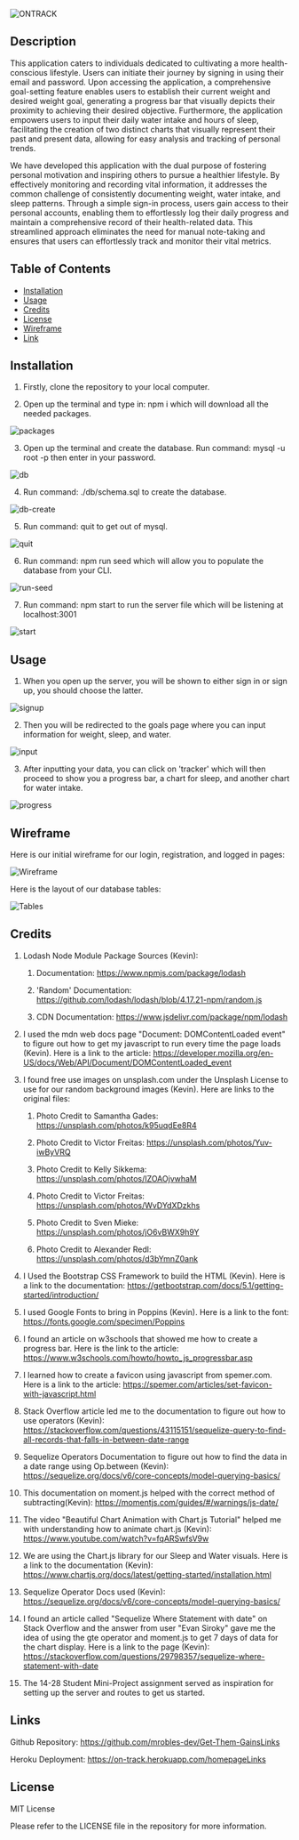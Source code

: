 ![ONTRACK](assets/ONTRACK.png)

## Description

This application caters to individuals dedicated to cultivating a more health-conscious lifestyle. Users can initiate their journey by signing in using their email and password. Upon accessing the application, a comprehensive goal-setting feature enables users to establish their current weight and desired weight goal, generating a progress bar that visually depicts their proximity to achieving their desired objective. Furthermore, the application empowers users to input their daily water intake and hours of sleep, facilitating the creation of two distinct charts that visually represent their past and present data, allowing for easy analysis and tracking of personal trends.

We have developed this application with the dual purpose of fostering personal motivation and inspiring others to pursue a healthier lifestyle. By effectively monitoring and recording vital information, it addresses the common challenge of consistently documenting weight, water intake, and sleep patterns. Through a simple sign-in process, users gain access to their personal accounts, enabling them to effortlessly log their daily progress and maintain a comprehensive record of their health-related data. This streamlined approach eliminates the need for manual note-taking and ensures that users can effortlessly track and monitor their vital metrics.

## Table of Contents

- [Installation](#installation)
- [Usage](#usage)
- [Credits](#credits)
- [License](#license)
- [Wireframe](#wireframe)
- [Link](#link)


## Installation

1. Firstly, clone the repository to your local computer.

2. Open up the terminal and type in: npm i which will download all the needed packages.

![packages](assets/zero.png)

3. Open up the terminal and create the database. Run command: mysql -u root -p then enter in your password.

![db](assets/first.png)

4. Run command: ./db/schema.sql to create the database.

![db-create](assets/second.png)

5. Run command: quit to get out of mysql.

![quit](assets/third.png)

6. Run command: npm run seed which will allow you to populate the database from your CLI.

![run-seed](assets/fourth.png)

7. Run command: npm start to run the server file which will be listening at localhost:3001 

![start](assets/fifth.png)

## Usage

1. When you open up the server, you will be shown to either sign in or sign up, you should choose the latter.

![signup](assets/signup.png)

2. Then you will be redirected to the goals page where you can input information for weight, sleep, and water.

![input](assets/add-input.png)

3. After inputting your data, you can click on 'tracker' which will then proceed to show you a progress bar, a chart for sleep, and another chart for water intake. 

![progress](assets/progress.png)

## Wireframe

Here is our initial wireframe for our login, registration, and logged in pages:

![Wireframe](assets/wireframe.jpg)

Here is the layout of our database tables:

![Tables](assets/tables.jpg)


## Credits

1. Lodash Node Module Package Sources (Kevin):

    1. Documentation: https://www.npmjs.com/package/lodash

    2. 'Random' Documentation: https://github.com/lodash/lodash/blob/4.17.21-npm/random.js 

    3. CDN Documentation: https://www.jsdelivr.com/package/npm/lodash 


2. I used the mdn web docs page "Document: DOMContentLoaded event" to figure out how to get my javascript to run every time the page loads (Kevin).  Here is a link to the article: https://developer.mozilla.org/en-US/docs/Web/API/Document/DOMContentLoaded_event 


3. I found free use images on unsplash.com under the Unsplash License to use for our random background images (Kevin).  Here are links to the original files:

      1. Photo Credit to Samantha Gades: https://unsplash.com/photos/k95uqdEe8R4 
      
      2. Photo Credit to Victor Freitas: https://unsplash.com/photos/Yuv-iwByVRQ

      3. Photo Credit to Kelly Sikkema: https://unsplash.com/photos/IZOAOjvwhaM 

      4. Photo Credit to Victor Freitas: https://unsplash.com/photos/WvDYdXDzkhs

      5. Photo Credit to Sven Mieke: https://unsplash.com/photos/jO6vBWX9h9Y

      6. Photo Credit to Alexander Redl: https://unsplash.com/photos/d3bYmnZ0ank


4. I Used the Bootstrap CSS Framework to build the HTML (Kevin).  Here is a link to the documentation: https://getbootstrap.com/docs/5.1/getting-started/introduction/ 


5. I used Google Fonts to bring in Poppins (Kevin).  Here is a link to the font: https://fonts.google.com/specimen/Poppins 


6. I found an article on w3schools that showed me how to create a progress bar.  Here is the link to the article: https://www.w3schools.com/howto/howto_js_progressbar.asp

7. I learned how to create a favicon using javascript from spemer.com.  Here is a link to the article: https://spemer.com/articles/set-favicon-with-javascript.html 

8. Stack Overflow article led me to the documentation to figure out how to use operators (Kevin): https://stackoverflow.com/questions/43115151/sequelize-query-to-find-all-records-that-falls-in-between-date-range 

9. Sequelize Operators Documentation to figure out how to find the data in a date range using Op.between (Kevin): https://sequelize.org/docs/v6/core-concepts/model-querying-basics/ 

10. This documentation on moment.js helped with the correct method of subtracting(Kevin): https://momentjs.com/guides/#/warnings/js-date/

11. The video "Beautiful Chart Animation with Chart.js Tutorial" helped me with understanding how to animate chart.js (Kevin): https://www.youtube.com/watch?v=fqARSwfsV9w

12. We are using the Chart.js library for our Sleep and Water visuals.  Here is a link to the documentation (Kevin): https://www.chartjs.org/docs/latest/getting-started/installation.html 

13. Sequelize Operator Docs used (Kevin): https://sequelize.org/docs/v6/core-concepts/model-querying-basics/ 

14. I found an article called "Sequelize Where Statement with date" on Stack Overflow and the answer from user "Evan Siroky" gave me the idea of using the gte operator and moment.js to get 7 days of data for the chart display.  Here is a link to the page (Kevin): https://stackoverflow.com/questions/29798357/sequelize-where-statement-with-date

15. The 14-28 Student Mini-Project assignment served as inspiration for setting up the server and routes to get us started.


## Links

Github Repository: https://github.com/mrobles-dev/Get-Them-GainsLinks 

Heroku Deployment: https://on-track.herokuapp.com/homepageLinks 


## License

MIT License

Please refer to the LICENSE file in the repository for more information.
